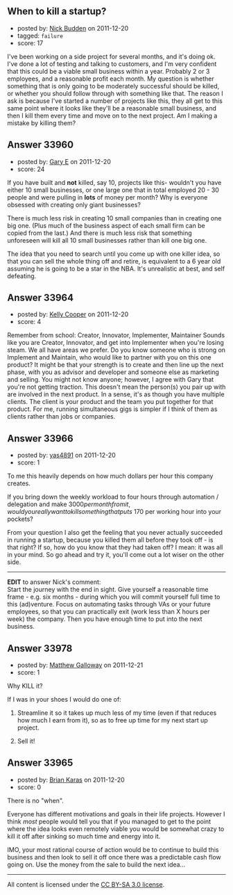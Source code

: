 ## When to kill a startup?

- posted by: [Nick Budden](https://stackexchange.com/users/-1/13113-nick-budden) on 2011-12-20
- tagged: `failure`
- score: 17

I've been working on a side project for several months, and it's doing ok. I've done a lot of testing and talking to customers, and I'm very confident that this could be a viable small business within a year. Probably 2 or 3 employees, and a reasonable profit each month. My question is whether something that is only going to be moderately successful should be killed, or whether you should follow through with something like that. The reason I ask is because I've started a number of projects like this, they all get to this same point where it looks like they'll be a reasonable small business, and then I kill them every time and move on to the next project. Am I making a mistake by killing them?


## Answer 33960

- posted by: [Gary E](https://stackexchange.com/users/-1/2587-gary-e) on 2011-12-20
- score: 24

If you have built and **not** killed, say 10, projects like this- wouldn't you have either 10 small businesses, or one large one that in total employed 20 - 30 people and were pulling in **lots** of money per month? Why is everyone obsessed with creating only giant businesses?

There is much less risk in creating 10 small companies than in creating one big one. (Plus much of the business aspect of each small firm can be copied from the last.) And there is much less risk that something unforeseen will kill all 10 small businesses rather than kill one big one.

The idea that you need to search until you come up with one killer idea, so that you can sell the whole thing off and retire, is equivalent to a 6 year old assuming he is going to be a star in the NBA. It's unrealistic at best, and self defeating.



## Answer 33964

- posted by: [Kelly Cooper](https://stackexchange.com/users/-1/15121-kelly-cooper) on 2011-12-20
- score: 4

Remember from school: Creator, Innovator, Implementer, Maintainer
Sounds like you are Creator, Innovator, and get into Implementer when you're losing steam. We all have areas we prefer. Do you know someone who is strong on Implement and Maintain, who would like to partner with you on this one product? It might be that your strength is to create and then line up the next phase, with you as advisor and developer and someone else as marketing and selling. You might not know anyone; however, I agree with Gary that you're not getting traction. This doesn't mean the person(s) you pair up with are involved in the next product. In a sense, it's as though you have multiple clients. The client is your product and the team you put together for that product. For me, running simultaneous gigs is simpler if I think of them as clients rather than jobs or companies.


## Answer 33966

- posted by: [yas4891](https://stackexchange.com/users/-1/11529-yas4891) on 2011-12-20
- score: 1

To me this heavily depends on how much dollars per hour this company creates. 

If you bring down the weekly workload to four hours through automation / delegation and make $3000 per month from it, would you really want to kill something that puts ~$170 per working hour into your pockets? 

From your question I also get the feeling that you never actually succeeded in running a startup, because you killed them all before they took off - is that right? 
If so, how do you know that they had taken off? I mean: it was all in your mind. 
So go ahead and try it, you'll come out a lot wiser on the other side. 

---
**EDIT** to answer Nick's comment:   
Start the journey with the end in sight. Give yourself a reasonable time frame - e.g. six months - during which you will commit yourself full time to this (ad)venture. Focus on automating tasks through VAs or your future employees, so that you can practically exit (work less than X hours per week) the company. 
Then you have enough time to put into the next business. 


## Answer 33978

- posted by: [Matthew Galloway](https://stackexchange.com/users/-1/15145-matthew-galloway) on 2011-12-21
- score: 1

Why KILL it?

If I was in your shoes I would do one of:

1) Streamline it so it takes up much less of my time (even if that reduces how much I earn from it), so as to free up time for my next start up project.

2) Sell it!


## Answer 33965

- posted by: [Brian Karas](https://stackexchange.com/users/-1/8465-brian-karas) on 2011-12-20
- score: 0

There is no "when".  

Everyone has different motivations and goals in their life projects.  However I think *most* people would tell you that if you managed to get to the point where the idea looks even remotely viable you would be somewhat crazy to kill it off after sinking so much time and energy into it.

IMO, your most rational course of action would be to continue to build this business and then look to sell it off once there was a predictable cash flow going on.  Use the money from the sale to build the next idea...



---

All content is licensed under the [CC BY-SA 3.0 license](https://creativecommons.org/licenses/by-sa/3.0/).
